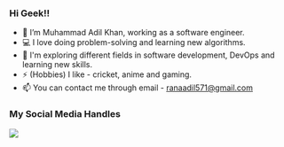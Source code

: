 ### Hi Geek!! 

- 👋 I’m Muhammad Adil Khan, working as a software engineer.
- 💻 I love doing problem-solving and learning new algorithms.
- 🌱 I'm exploring different fields in software development, DevOps and learning new skills.
- ⚡ (Hobbies) I like - cricket, anime and gaming.
- 📫 You can contact me through email - ranaadil571@gmail.com


### My Social Media Handles
[<img src="https://img.shields.io/badge/linkedin-%230077B5.svg?style=for-the-badge&logo=linkedin&logoColor=white" />](https://www.linkedin.com/in/adil-khan-230271261/)
